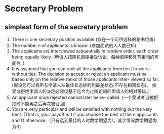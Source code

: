 # Secretary Problem
## simplest form of the secretary problem
1. There is one secretary position available (存在一个可供选择的秘书位置)
2. The  number n of applicants is known. (参加面试的人人数已知)
3. The applicants are interviewed sequentially in random order, each order being equally likely. (申请人按随机顺序接受访谈，每种顺序都具有相同的可能性。)
4.  It is assumed that you can rank all the applicants from best to worst without ties. The decision to accept or reject an applicant must be based only on the relative ranks of those applicants inter- viewed so far. 
    (假设您可以将所有申请人从最佳状态排列到最差状态(不存在相同状态)。 接受或拒绝申请人的决定必须仅基于迄今为止所访问的申请人的相对等级。)
5.   An applicant once rejected cannot later be re- called. (一个受试者当被拒绝时不能再之后再次被召回)
6. You are very particular and will be satisfied with nothing but the very best. (That is, your payoff is 1 if you choose the best of the n applicants and O otherwise
   （只有选到最佳的人时数学期望为1，其余情况数学期望均为0）
   
